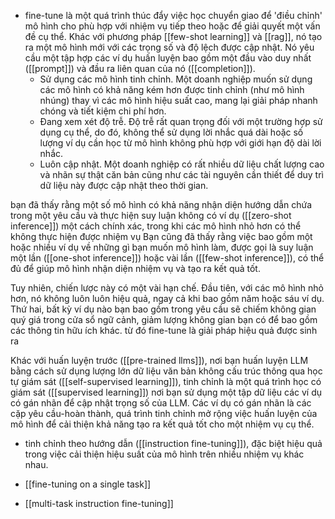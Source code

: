 - fine-tune là một quá trình thúc đẩy việc học chuyển giao để 'điều chỉnh' mô hình cho phù hợp với nhiệm vụ tiếp theo hoặc để giải quyết một vấn đề cụ thể. Khác với phương pháp [[few-shot learning]] và [[rag]], nó tạo ra một mô hình mới với các trọng số và độ lệch được cập nhật. Nó yêu cầu một tập hợp các ví dụ huấn luyện bao gồm một đầu vào duy nhất ([[prompt]]) và đầu ra liên quan của nó ([[completion]]).
	- Sử dụng các mô hình tinh chỉnh. Một doanh nghiệp muốn sử dụng các mô hình có khả năng kém hơn được tinh chỉnh (như mô hình nhúng) thay vì các mô hình hiệu suất cao, mang lại giải pháp nhanh chóng và tiết kiệm chi phí hơn.
	- Đang xem xét độ trễ. Độ trễ rất quan trọng đối với một trường hợp sử dụng cụ thể, do đó, không thể sử dụng lời nhắc quá dài hoặc số lượng ví dụ cần học từ mô hình không phù hợp với giới hạn độ dài lời nhắc.
	- Luôn cập nhật. Một doanh nghiệp có rất nhiều dữ liệu chất lượng cao và nhãn sự thật căn bản cũng như các tài nguyên cần thiết để duy trì dữ liệu này được cập nhật theo thời gian.

bạn đã thấy rằng một số mô hình có khả năng nhận diện hướng dẫn chứa trong một yêu cầu và thực hiện suy luận không có ví dụ ([[zero-shot inference]]) một cách chính xác, trong khi các mô hình nhỏ hơn có thể không thực hiện được nhiệm vụ
Bạn cũng đã thấy rằng việc bao gồm một hoặc nhiều ví dụ về những gì bạn muốn mô hình làm, được gọi là suy luận một lần ([[one-shot inference]]) hoặc vài lần ([[few-shot inference]]), có thể đủ để giúp mô hình nhận diện nhiệm vụ và tạo ra kết quả tốt.

Tuy nhiên, chiến lược này có một vài hạn chế. Đầu tiên, với các mô hình nhỏ hơn, nó không luôn luôn hiệu quả, ngay cả khi bao gồm năm hoặc sáu ví dụ. Thứ hai, bất kỳ ví dụ nào bạn bao gồm trong yêu cầu sẽ chiếm không gian quý giá trong cửa sổ ngữ cảnh, giảm lượng không gian bạn có để bao gồm các thông tin hữu ích khác. từ đó fine-tune là giải pháp hiệu quả được sinh ra

Khác với huấn luyện trước ([[pre-trained llms]]), nơi bạn huấn luyện LLM bằng cách sử dụng lượng lớn dữ liệu văn bản không cấu trúc thông qua học tự giám sát ([[self-supervised learning]]), tinh chỉnh là một quá trình học có giám sát ([[supervised learning]]) nơi bạn sử dụng một tập dữ liệu các ví dụ có gán nhãn để cập nhật trọng số của LLM. 
	Các ví dụ có gán nhãn là các cặp yêu cầu-hoàn thành, quá trình tinh chỉnh mở rộng việc huấn luyện của mô hình để cải thiện khả năng tạo ra kết quả tốt cho một nhiệm vụ cụ thể.

- tinh chỉnh theo hướng dẫn ([[instruction fine-tuning]]), đặc biệt hiệu quả trong việc cải thiện hiệu suất của mô hình trên nhiều nhiệm vụ khác nhau.

- [[fine-tuning on a single task]]
- [[multi-task instruction fine-tuning]]
